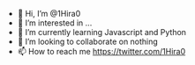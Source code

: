 - 👋 Hi, I’m @1Hira0
- 👀 I’m interested in ...
- 🌱 I’m currently learning Javascript and Python
- 💞️ I’m looking to collaborate on nothing
- 📫 How to reach me https://twitter.com/1Hira0

<!---
1Hira0/1Hira0 is a ✨ special ✨ repository because its `README.md` (this file) appears on your GitHub profile.
You can click the Preview link to take a look at your changes.
--->
